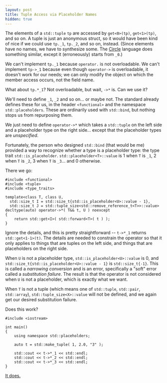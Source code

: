```yaml
---
layout: post
title: Tuple Access via Placeholder Names
hidden: true
---
```


The elements of a `std::tuple` `tp` are accessed by `get<0>(tp)`, `get<1>(tp)`,
and so on. A tuple is just an anonymous struct, so it would have been kind of
nice if we could use `tp._1`, `tp._2`, and so on, instead. (Since elements
have no names, we have to synthesize some. The [Circle](https://www.circle-lang.org/)
language does something similar, except it (erroneously) starts from `_0`.)

We can't implement `tp._1` because `operator.` is not overloadable. We can't
implement `tp->_1` because even though `operator->` is overloadable, it doesn't
work for our needs; we can only modify the object on which the member access
occurs, not the field name.

What about `tp.*_1`? Not overloadable, but wait, `->*` is. Can we use it?

We'll need to define `_1`, `_2` and so on... or maybe not. The standard
already defines these for us, in the header `<functional>` and the
namespace `std::placeholders`. These are ordinarily used with `std::bind`, but
nothing stops us from repurposing them.

We just need to define `operator->*` which takes a `std::tuple` on the left
side and a placeholder type on the right side... except that the placeholder
types are _unspecified_.

Fortunately, the person who designed `std::bind` (that would be me) provided a
way to recognize whether a type is a placeholder type: the type trait
`std::is_placeholder`. `std::placeholder<T>::value` is 1 when `T` is `_1`, 2
when `T` is `_2`, 3 when `T` is `_3`... and 0 otherwise.

There we go:

```
#include <functional>
#include <tuple>
#include <type_traits>

template<class T, class U,
  std::size_t I = std::size_t{std::is_placeholder<U>::value - 1},
  std::size_t J = std::tuple_size<std::remove_reference_t<T>>::value>
decltype(auto) operator->*( T&& t, U ) noexcept
{
    return std::get<I>( std::forward<T>( t ) );
}
```

Ignore the details, and this is pretty straightforward -- `t->*_1` returns `std::get<1-1>(t)`.
The details are needed to constrain the operator so that it only applies to things that
are tuples on the left side, and things that are placeholders on the right side.

When `U` is not a placeholder type, `std::is_placeholder<U>::value` is 0, and
`std::size_t{std::is_placeholder<U>::value - 1}` is `std::size_t{-1}`. This is called a
_narrowing conversion_ and is an error, specifically a "soft" error called a
_substitution failure_. The result is that the operator is not considered when `U` is not
a placeholder, which is exactly what we want.

When `T` is not a tuple (which means one of `std::tuple`, `std::pair`, `std::array`),
`std::tuple_size<X>::value` will not be defined, and we again get our desired substitution
failure.

Does this work?

```
#include <iostream>

int main()
{
    using namespace std::placeholders;

    auto t = std::make_tuple( 1, 2.0, "3" );

    std::cout << t->*_1 << std::endl;
    std::cout << t->*_2 << std::endl;
    std::cout << t->*_3 << std::endl;
}
```

[It does.](https://godbolt.org/z/ARZqXc)
